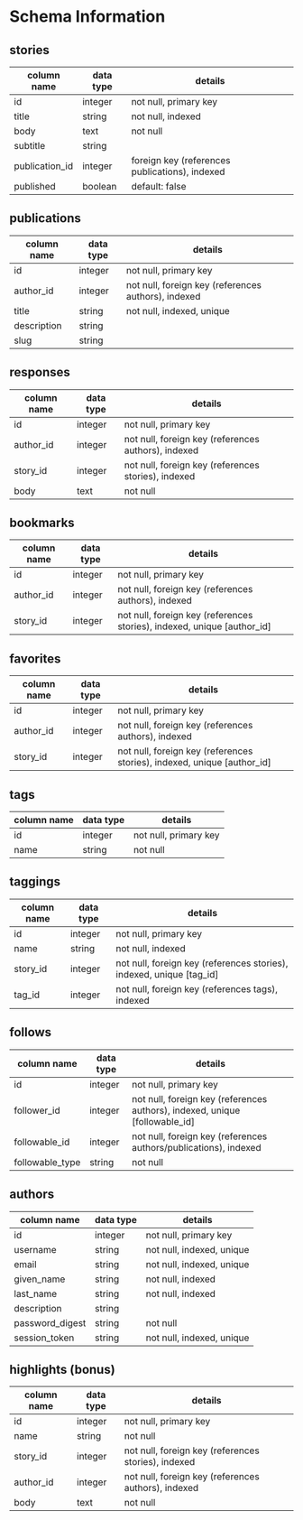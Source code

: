 # Schema Information

## stories
column name    | data type | details
------------   |-----------|-----------------------
id             | integer   | not null, primary key
title          | string    | not null, indexed
body           | text      | not null
subtitle       | string    |
publication_id | integer   | foreign key (references publications), indexed
published      | boolean   | default: false

## publications
column name | data type | details
------------|-----------|-----------------------
id          | integer   | not null, primary key
author_id   | integer   | not null, foreign key (references authors), indexed
title       | string    | not null, indexed, unique
description | string    |
slug        | string    |

## responses
column name | data type | details
------------|-----------|-----------------------
id          | integer   | not null, primary key
author_id   | integer   | not null, foreign key (references authors), indexed
story_id    | integer   | not null, foreign key (references stories), indexed
body        | text      | not null

## bookmarks
column name | data type | details
------------|-----------|-----------------------
id          | integer   | not null, primary key
author_id   | integer   | not null, foreign key (references authors), indexed
story_id    | integer   | not null, foreign key (references stories), indexed, unique [author_id]

## favorites
column name | data type | details
------------|-----------|-----------------------
id          | integer   | not null, primary key
author_id   | integer   | not null, foreign key (references authors), indexed
story_id    | integer   | not null, foreign key (references stories), indexed, unique [author_id]

## tags
column name | data type | details
------------|-----------|-----------------------
id          | integer   | not null, primary key
name        | string    | not null

## taggings
column name | data type | details
------------|-----------|-----------------------
id          | integer   | not null, primary key
name        | string    | not null, indexed
story_id    | integer   | not null, foreign key (references stories), indexed, unique [tag_id]
tag_id      | integer   | not null, foreign key (references tags), indexed

## follows
column name      | data type | details
------------     |-----------|-----------------------
id               | integer   | not null, primary key
follower_id      | integer   | not null, foreign key (references authors), indexed, unique [followable_id]
followable_id    | integer   | not null, foreign key (references authors/publications), indexed
followable_type  | string    | not null


## authors
column name     | data type | details
----------------|-----------|-----------------------
id              | integer   | not null, primary key
username        | string    | not null, indexed, unique
email           | string    | not null, indexed, unique
given_name      | string    | not null, indexed
last_name       | string    | not null, indexed
description     | string    |
password_digest | string    | not null
session_token   | string    | not null, indexed, unique

## highlights (bonus)
column name | data type | details
------------|-----------|-----------------------
id          | integer   | not null, primary key
name        | string    | not null
story_id    | integer   | not null, foreign key (references stories), indexed
author_id   | integer   | not null, foreign key (references authors), indexed
body        | text      | not null
